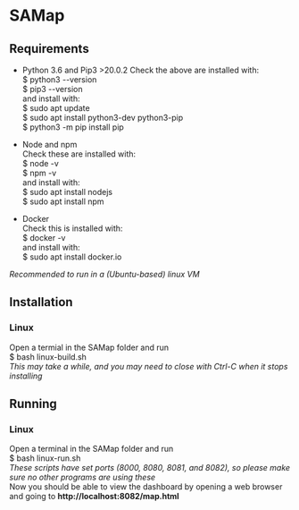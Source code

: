 # SAMap
## Requirements  
* Python 3.6 and Pip3 >20.0.2
Check the above are installed with:  
$ python3 --version  
$ pip3 --version  
and install with:  
$ sudo apt update  
$ sudo apt install python3-dev python3-pip  
$ python3 -m pip install pip

* Node and npm  
Check these are installed with:  
$ node -v  
$ npm -v  
and install with:  
$ sudo apt install nodejs  
$ sudo apt install npm  

* Docker  
Check this is installed with:  
$ docker -v  
and install with:  
$ sudo apt install docker.io  
  
*Recommended to run in a (Ubuntu-based) linux VM*

## Installation
### Linux
Open a termial in the SAMap folder and run  
$ bash linux-build.sh  
*This may take a while, and you may need to close with Ctrl-C when it stops installing*  

## Running
### Linux
Open a terminal in the SAMap folder and run  
$ bash linux-run.sh  
*These scripts have set ports (8000, 8080, 8081, and 8082), so please make sure no other programs are using these*  
Now you should be able to view the dashboard by opening a web browser and going to **http://localhost:8082/map.html**

